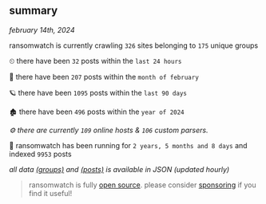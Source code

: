 
## summary
_february 14th, 2024_

ransomwatch is currently crawling `326` sites belonging to `175` unique groups

⏲ there have been `32` posts within the `last 24 hours`

🦈 there have been `207` posts within the `month of february`

🪐 there have been `1095` posts within the `last 90 days`

🏚 there have been `496` posts within the `year of 2024`

_⚙️ there are currently `109` online hosts & `106` custom parsers._

🦕 ransomwatch has been running for `2 years, 5 months and 8 days` and indexed `9953` posts

_all data  [(groups)](http://ransomwhat.telemetry.ltd/groups) and [(posts)](http://ransomwhat.telemetry.ltd/posts) is available in JSON (updated hourly)_

> ransomwatch is fully [open source](https://github.com/joshhighet/ransomwatch#ransomwatch--). please consider [sponsoring](https://github.com/sponsors/joshhighet) if you find it useful!
